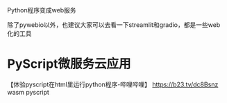 
Python程序变成web服务

除了pywebio以外，也建议大家可以去看一下streamlit和gradio，都是一些web化的工具 


# PyScript微服务云应用

【体验pyscript在html里运行python程序-哔哩哔哩】 https://b23.tv/dc8Bsnz
wasm pyscript
